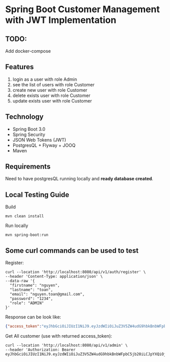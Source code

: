 # Spring Boot Customer Management with JWT Implementation

## TODO:

Add docker-compose

## Features

1. login as a user with role Admin
2. see the list of users with role Customer
3. create new user with role Customer
4. delete exists user with role Customer
5. update exists user with role Customer

## Technology

* Spring Boot 3.0
* Spring Security
* JSON Web Tokens (JWT)
* PostgresQL + Flyway + JOOQ
* Maven

## Requirements

Need to have postgresQL running locally and **ready database created**.

## Local Testing Guide

Build

```mvn clean install```

Run locally

```mvn spring-boot:run```

## Some curl commands can be used to test

Register:

```shell
curl --location 'http://localhost:8080/api/v1/auth/register' \
--header 'Content-Type: application/json' \
--data-raw '{
  "firstname": "nguyen",
  "lastname": "toan",
  "email": "nguyen.toan@gmail.com",
  "password": "1234",
  "role": "ADMIN"
}'
```

Response can be look like:

```json
{"access_token":"eyJhbGciOiJIUzI1NiJ9.eyJzdWIiOiJuZ3V5ZW4udG9hbkBnbWFpbC5jb20iLCJpYXQiOjE2ODUzOTA3NjksImV4cCI6MTY4NTQ3NzE2OX0.p4iPm_Em_EhzdG09QszIlGhpYwl_ExDHUJdzXCatbvU","refresh_token":"eyJhbGciOiJIUzI1NiJ9.eyJzdWIiOiJuZ3V5ZW4udG9hbkBnbWFpbC5jb20iLCJpYXQiOjE2ODUzOTA3NjksImV4cCI6MTY4NTk5NTU2OX0.Yj1U-bdvRG6rNACGaPP0SSiHMbykx3CpfXF6HBaNSa0"}
```

Get All customer (use with returned access_token):

```shell
curl --location 'http://localhost:8080/api/v1/admin' \
--header 'Authorization: Bearer eyJhbGciOiJIUzI1NiJ9.eyJzdWIiOiJuZ3V5ZW4udG9hbkBnbWFpbC5jb20iLCJpYXQiOjE2ODUzOTA3NjksImV4cCI6MTY4NTQ3NzE2OX0.p4iPm_Em_EhzdG09QszIlGhpYwl_ExDHUJdzXCatbvU'
```


